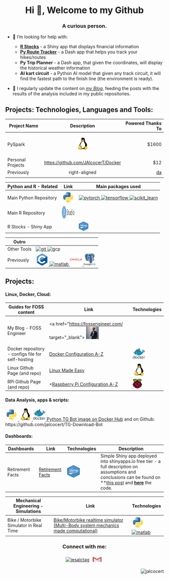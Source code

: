 <h1 align="center">Hi 👋, Welcome to my Github</h1>
<h3 align="center">A curious person.</h3>


- 🤝 I’m looking for help with:
    *   **[R Stocks](https://github.com/JAlcocerT/R_Stocks)** - a Shiny app that displays financial information 
    *   **[Py Route Tracker](https://github.com/JAlcocerT/Py_RouteTracker)** - a Dash app that helps you track your hikes/routes
    *   **Py Trip Planner** - a Dash app, that given the coordinates, will display the historical weather information
    *   **AI kart circuit** - a Python AI model that given any track circuit, it will find the fastest path to the finish line (the environment is ready).

- 📝 I regularly update the content on *[my Blog](https://fossengineer.com/)*, feeding the posts with the results of the analysis included in my public repositories.

</p>

<h2 align="left">Projects: Technologies, Languages and Tools:</h2>
<p align="left"> 
    
|  Project Name  |      Description      |  Powered Thanks To |
|----------|:-------------:|------:|
| PySpark | <p><a href="https://JAlcocerT.github.io/Linux/" target="_blank"> <img src="https://raw.githubusercontent.com/devicons/devicon/master/icons/linux/linux-original.svg" alt="linux" width="40" height="40"/> </a> | $1600 |
| Personal Projects |    <https://github.com/JAlcocerT/Docker>   |   $12 |
| Previously | right-aligned |   [da](https://raw.githubusercontent.com/devicons/devicon/master/icons/linux/linux-original.svg) |    
|  |
    


         
<p align="left">     
    


     
|    Python and R - Related  | Link  | Main packages used  |
|----------------------------|-------|--------------------|
| Main Python Repository | <a href="https://github.com/JAlcocerT/Python_is_awesome" target="_blank"> <img src="https://raw.githubusercontent.com/devicons/devicon/master/icons/python/python-original.svg" alt="python" width="40" height="40"/> </a> |  <a href="https://pytorch.org/" target="_blank"> <img src="https://www.vectorlogo.zone/logos/pytorch/pytorch-icon.svg" alt="pytorch" width="40" height="40"/> </a>  <a href="https://www.tensorflow.org" target="_blank"> <img src="https://www.vectorlogo.zone/logos/tensorflow/tensorflow-icon.svg" alt="tensorflow" width="40" height="40"/> </a>  <a href="https://scikit-learn.org/" target="_blank"> <img src="https://upload.wikimedia.org/wikipedia/commons/0/05/Scikit_learn_logo_small.svg" alt="scikit_learn" width="40" height="40"/> </a> |
| Main R Repository | <a href="https://github.com/JAlcocerT/R_is_Great" target="_blank"> <img src="https://raw.githubusercontent.com/jalcocert/jalcocert/main/src/RStudio.svg" alt="rstudio" width="40" height="40"/> </a> |
| R Stocks - Shiny App | | <a href="https://github.com/JAlcocerT/R_Stocks" target="_blank"> <img src="https://github.com/JAlcocerT/JAlcocerT/raw/main/src/shiny_logo.png" alt="linux" width="30" height="30"/> |

    
    
    
    
    
    
|      Outro        |   | 
|-------------------|---|
|  Other Tools  |  <a href="https://git-scm.com/" target="_blank"> <img src="https://www.vectorlogo.zone/logos/git-scm/git-scm-icon.svg" alt="git" width="40" height="40"/> </a>  <img src="https://www.vectorlogo.zone/logos/google_cloud/google_cloud-icon.svg" alt="gcp" width="40" height="40"/> </a>  |
| Previously  |  <a href="https://www.cprogramming.com/" target="_blank"> <img src="https://raw.githubusercontent.com/devicons/devicon/master/icons/c/c-original.svg" alt="c" width="40" height="40"/> </a> <a href="https://www.mathworks.com/" target="_blank"> <img src="https://upload.wikimedia.org/wikipedia/commons/2/21/Matlab_Logo.png" alt="matlab" width="40" height="40"/> </a> <a href="https://www.oracle.com/" target="_blank"> <img src="https://raw.githubusercontent.com/devicons/devicon/master/icons/oracle/oracle-original.svg" alt="oracle" width="40" height="40"/> </a>  <a href="https://www.postgresql.org" target="_blank"> <img src="https://raw.githubusercontent.com/devicons/devicon/master/icons/postgresql/postgresql-original-wordmark.svg" alt="postgresql" width="40" height="40"/> </a>    |   
 
<p>  
<p>    
<p>

<h2 align="left">Projects:</h2>
<p align="left"> 

 
<h4 align="left">Linux, Docker, Cloud:</h4>
<p align="left"> 


|      Guides for FOSS content |  Link | Technologies |
|------------------------------|-------|--------------------------------|
| My Blog - FOSS Engineer   |  <p><a href="https://fossengineer.com/ target="_blank"> <img src="https://github.com/JAlcocerT/JAlcocerT/raw/main/src/jalcocert.png" alt="fossengineer" width="40" height="40"/> </a>  | |
| Docker repository - configs file for self-hosting  |  <a href="https://jalcocert.github.io/docker/">Docker Configuration A-Z</a> | <a href="https://github.com/jalcocert/docker" target="_blank"> <img src="https://raw.githubusercontent.com/devicons/devicon/master/icons/docker/docker-original-wordmark.svg" alt="docker" width="40" height="40"/> </a> |
| Linux Github Page (and repo) | <a href="https://jalcocert.github.io/Linux">Linux Made Easy</a>| <img src="https://raw.githubusercontent.com/devicons/devicon/master/icons/linux/linux-original.svg" alt="linux" width="40" height="40"/> |
| RPi Github Page (and repo) | <<a href="https://jalcocert.github.io/RPi/">Raspberry Pi Configuration A-Z</a>| <img src="https://raw.githubusercontent.com/jalcocert/jalcocert/main/src/Raspberry_Pi_Logo.svg" alt="linux" width="30" height="30"/>
    
 
    
<h4 align="left">Data Analysis, apps & scripts:</h4>
<p align="left"> 
    

<p> <a href="https://www.python.org" target="_blank"> <img src="https://raw.githubusercontent.com/devicons/devicon/master/icons/python/python-original.svg" alt="python" width="40" height="40"/> </a>
<a href="https://www.linux.org/" target="_blank"> <img src="https://raw.githubusercontent.com/devicons/devicon/master/icons/linux/linux-original.svg" alt="linux" width="40" height="40"/> </a>
<a href="https://www.docker.com/" target="_blank"> <img src="https://raw.githubusercontent.com/devicons/devicon/master/icons/docker/docker-original-wordmark.svg" alt="docker" width="40" height="40"/> </a>
<a href="https://hub.docker.com/repository/docker/jalcocert/tg_bot_torrent#">Python TG Bot image on Docker Hub</a>
and on Github: https://github.com/jalcocert/TG-Download-Bot 

    

    
<h4 align="left">Dashboards:</h4>
<p align="left"> 
    
 
    
|    Dashboards |  Link | Technologies | Description |
|---------------|-------|--------------|-------------|
| Retirement Facts | <a href="https://jalcocert.shinyapps.io/retirement_facts/">Retirement Facts</a> | <a href="https://shiny.rstudio.com/" target="_blank"> <img src="https://github.com/JAlcocerT/JAlcocerT/raw/main/src/shiny_logo.png" alt="rstudio" width="40" height="40"/></a> | Simple Shiny app deployed into shinyapps.io free tier - a full description on assumptions and conclusions can be found on **[this post](https://fossengineer.com/posts/retirementfacts/) and **[here](https://fossengineer.com/posts/retirementfacts/)** the code. |
    
    
    
|    Mechanical Engineering - Simulations |  Link | Technologies |
|-------------------------------------|-----------|---------------|
| Bike / Motorbike Simulator in Real Time | <a href="https://github.com/JAlcocerT/Bike_dynamic_simulator">Bike/Motorbike realtime simulator (Multi-Body system mechanics made computational)</a> |<a href="https://www.python.org" target="_blank"> <img src="https://raw.githubusercontent.com/devicons/devicon/master/icons/python/python-original.svg" alt="python" width="40" height="40"/> </a> <a href="https://www.mathworks.com/" target="_blank"> <img src="https://upload.wikimedia.org/wikipedia/commons/2/21/Matlab_Logo.png" alt="matlab" width="40" height="40"/> </a> |
    
 
 
<h3 align="center">Connect with me:</h3>
<p align="center">
<a href="https://linkedin.com/in/jalcocert" target="blank"><img align="center" src="https://raw.githubusercontent.com/rahuldkjain/github-profile-readme-generator/master/src/images/icons/Social/linked-in-alt.svg" alt="jesalctag" height="30" width="40" /></a> 
<a href="mailto:jalcocert@fossengineer.com" target="blank"><img align="center" src="https://raw.githubusercontent.com/JAlcocerT/JAlcocerT/main/src/gmail-logo.svg" alt="jesalctag" height="30" width="40" /></a> 


<p align="right"> <img src="https://komarev.com/ghpvc/?username=jalcocert&label=Profile%20views&color=0e75b6&style=flat" alt="jalcocert" /> </p>
